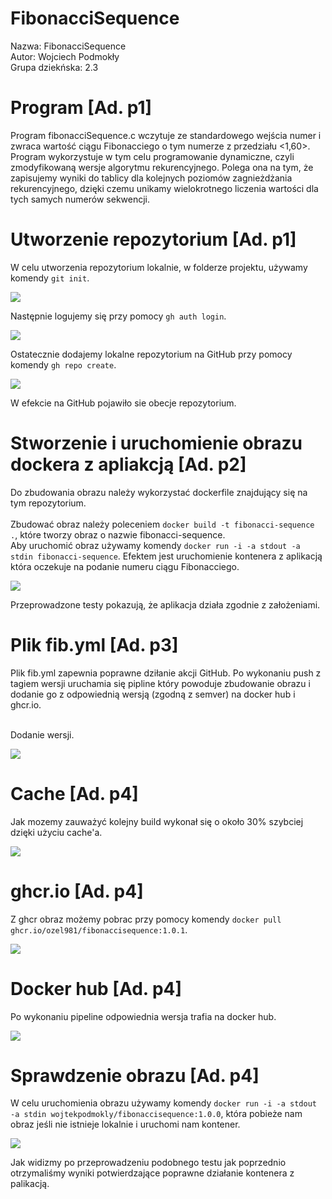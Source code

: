 # FibonacciSequence
Nazwa: FibonacciSequence<br>
Autor: Wojciech Podmokły<br>
Grupa dziekńska: 2.3<br>

# Program [Ad. p1]

Program fibonacciSequence.c wczytuje ze standardowego wejścia numer i zwraca wartość ciągu Fibonacciego o tym numerze z przedziału <1,60>.<br>
Program wykorzystuje w tym celu programowanie dynamiczne, czyli zmodyfikowaną wersje algorytmu rekurencyjnego. Polega ona na tym, że zapisujemy wyniki do tablicy dla kolejnych poziomów zagnieżdżania rekurencyjnego, dzięki czemu unikamy wielokrotnego liczenia wartości dla tych samych numerów sekwencji.<br>

# Utworzenie repozytorium [Ad. p1]

W celu utworzenia repozytorium lokalnie, w folderze projektu, używamy komendy `git init`.<br>

![](local_rep.png)

Następnie logujemy się przy pomocy `gh auth login`.<br>

![](auth.png)

Ostatecznie dodajemy lokalne repozytorium na GitHub przy pomocy komendy `gh repo create`.<br>

![](repocreate.png)

W efekcie na GitHub pojawiło sie obecje repozytorium.<br>

# Stworzenie i uruchomienie obrazu dockera z apliakcją [Ad. p2]

Do zbudowania obrazu należy wykorzystać dockerfile znajdujący się na tym repozytorium.<br><br>
Zbudować obraz należy poleceniem `docker build -t fibonacci-sequence .`, które tworzy obraz o nazwie fibonacci-sequence.<br>
Aby uruchomić obraz używamy komendy `docker run -i -a stdout -a stdin fibonacci-sequence`. 
Efektem jest uruchomienie kontenera z aplikacją która oczekuje na podanie numeru ciągu Fibonacciego.

![](test.png)

Przeprowadzone testy pokazują, że aplikacja działa zgodnie z założeniami.

# Plik fib.yml [Ad. p3]

Plik fib.yml zapewnia poprawne dziłanie akcji GitHub. Po wykonaniu push z tagiem wersji uruchamia się pipline który powoduje zbudowanie obrazu i dodanie go z odpowiednią wersją (zgodną z semver) na docker hub i ghcr.io. <br><br>

Dodanie wersji.<br>

![](addversion.png)

# Cache [Ad. p4]

Jak mozemy zauważyć kolejny build wykonał się o około 30% szybciej dzięki użyciu cache'a. <br>

![](actions.png)

# ghcr.io [Ad. p4]

Z ghcr obraz możemy pobrac przy pomocy komendy `docker pull ghcr.io/ozel981/fibonaccisequence:1.0.1`.

![](packages.png)

# Docker hub [Ad. p4]

Po wykonaniu pipeline odpowiednia wersja trafia na docker hub. <br>

![](dockerhub.png)

# Sprawdzenie obrazu [Ad. p4]

W celu uruchomienia obrazu używamy komendy `docker run -i -a stdout -a stdin wojtekpodmokly/fibonaccisequence:1.0.0`, która pobieże nam obraz jeśli nie istnieje lokalnie i uruchomi nam kontener. <br>

![](finaltest.png)

Jak widizmy po przeprowadzeniu podobnego testu jak poprzednio otrzymaliśmy wyniki potwierdzające poprawne działanie kontenera z palikacją.<br>




